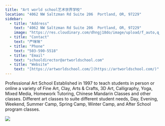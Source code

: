 ```yaml
---
title: "Art world school艺术世界学校"
location: "4062 NW Saltzman Rd Suite 206 ​ Portland, OR, 97229"
sidebar:
  - title: "Address"
    text: "4062 NW Saltzman Rd Suite 206 ​ Portland, OR, 97229"
    image: "https://res.cloudinary.com/dhngj18do/image/upload/f_auto,q_auto/v1/images/activities/artworld_hfyrmpnulqmxse8o7hfd"
  - title: "Contact"
    text: "严咪咪"
  - title: "Phone"
    text: "503-590-5518"
  - title: "Email"
    text: "schooldirector@artworldschool.com"
  - title: "Website"
    text: "[https://artworldschool.com/](https://artworldschool.com/)"
---
```


Professional Art School Established in 1997 to teach students in person or online a variety of Fine Art, Clay, Arts & Crafts, 3D Art, Calligraphy, Yoga, Mixed Media, Homework Tutoring, Chinese Mandarin Classes and other classes. Different art classes to suite different student needs, Day, Evening, Weekend, Summer Camp, Spring Camp, Winter Camp, and After School program classes.

![](https://res.cloudinary.com/dhngj18do/image/upload/f_auto,q_auto/v1/images/activities/151-1-scaled_grerf2vciiaoduzahlf3)
